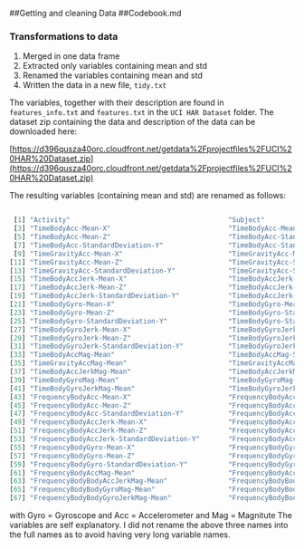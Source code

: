 ##Getting and cleaning Data
##Codebook.md


### Transformations to data

1. Merged in one data frame
2. Extracted only variables containing mean and std
3. Renamed the variables containing mean and std
4. Written the data in a new file, `tidy.txt`


The variables, together with their description are found in `features_info.txt` and `features.txt` in the `UCI HAR Dataset` folder.
The dataset zip containing the data and description of the data can be downloaded here:

[https://d396qusza40orc.cloudfront.net/getdata%2Fprojectfiles%2FUCI%20HAR%20Dataset.zip](https://d396qusza40orc.cloudfront.net/getdata%2Fprojectfiles%2FUCI%20HAR%20Dataset.zip)

The resulting variables (containing mean and std) are renamed as follows:
```r

 [1] "Activity"                                       "Subject"                                       
 [3] "TimeBodyAcc-Mean-X"                             "TimeBodyAcc-Mean-Y"                            
 [5] "TimeBodyAcc-Mean-Z"                             "TimeBodyAcc-StandardDeviation-X"               
 [7] "TimeBodyAcc-StandardDeviation-Y"                "TimeBodyAcc-StandardDeviation-Z"               
 [9] "TimeGravityAcc-Mean-X"                          "TimeGravityAcc-Mean-Y"                         
[11] "TimeGravityAcc-Mean-Z"                          "TimeGravityAcc-StandardDeviation-X"            
[13] "TimeGravityAcc-StandardDeviation-Y"             "TimeGravityAcc-StandardDeviation-Z"            
[15] "TimeBodyAccJerk-Mean-X"                         "TimeBodyAccJerk-Mean-Y"                        
[17] "TimeBodyAccJerk-Mean-Z"                         "TimeBodyAccJerk-StandardDeviation-X"           
[19] "TimeBodyAccJerk-StandardDeviation-Y"            "TimeBodyAccJerk-StandardDeviation-Z"           
[21] "TimeBodyGyro-Mean-X"                            "TimeBodyGyro-Mean-Y"                           
[23] "TimeBodyGyro-Mean-Z"                            "TimeBodyGyro-StandardDeviation-X"              
[25] "TimeBodyGyro-StandardDeviation-Y"               "TimeBodyGyro-StandardDeviation-Z"              
[27] "TimeBodyGyroJerk-Mean-X"                        "TimeBodyGyroJerk-Mean-Y"                       
[29] "TimeBodyGyroJerk-Mean-Z"                        "TimeBodyGyroJerk-StandardDeviation-X"          
[31] "TimeBodyGyroJerk-StandardDeviation-Y"           "TimeBodyGyroJerk-StandardDeviation-Z"          
[33] "TimeBodyAccMag-Mean"                            "TimeBodyAccMag-StandardDeviation"              
[35] "TimeGravityAccMag-Mean"                         "TimeGravityAccMag-StandardDeviation"           
[37] "TimeBodyAccJerkMag-Mean"                        "TimeBodyAccJerkMag-StandardDeviation"          
[39] "TimeBodyGyroMag-Mean"                           "TimeBodyGyroMag-StandardDeviation"             
[41] "TimeBodyGyroJerkMag-Mean"                       "TimeBodyGyroJerkMag-StandardDeviation"         
[43] "FrequencyBodyAcc-Mean-X"                        "FrequencyBodyAcc-Mean-Y"                       
[45] "FrequencyBodyAcc-Mean-Z"                        "FrequencyBodyAcc-StandardDeviation-X"          
[47] "FrequencyBodyAcc-StandardDeviation-Y"           "FrequencyBodyAcc-StandardDeviation-Z"          
[49] "FrequencyBodyAccJerk-Mean-X"                    "FrequencyBodyAccJerk-Mean-Y"                   
[51] "FrequencyBodyAccJerk-Mean-Z"                    "FrequencyBodyAccJerk-StandardDeviation-X"      
[53] "FrequencyBodyAccJerk-StandardDeviation-Y"       "FrequencyBodyAccJerk-StandardDeviation-Z"      
[55] "FrequencyBodyGyro-Mean-X"                       "FrequencyBodyGyro-Mean-Y"                      
[57] "FrequencyBodyGyro-Mean-Z"                       "FrequencyBodyGyro-StandardDeviation-X"         
[59] "FrequencyBodyGyro-StandardDeviation-Y"          "FrequencyBodyGyro-StandardDeviation-Z"         
[61] "FrequencyBodyAccMag-Mean"                       "FrequencyBodyAccMag-StandardDeviation"         
[63] "FrequencyBodyBodyAccJerkMag-Mean"               "FrequencyBodyBodyAccJerkMag-StandardDeviation" 
[65] "FrequencyBodyBodyGyroMag-Mean"                  "FrequencyBodyBodyGyroMag-StandardDeviation"    
[67] "FrequencyBodyBodyGyroJerkMag-Mean"              "FrequencyBodyBodyGyroJerkMag-StandardDeviation"

```
with Gyro = Gyroscope
and Acc = Accelerometer
and Mag = Magnitute
The variables are self explanatory. I did not rename the above three names into the full names as to avoid having very long variable names.

